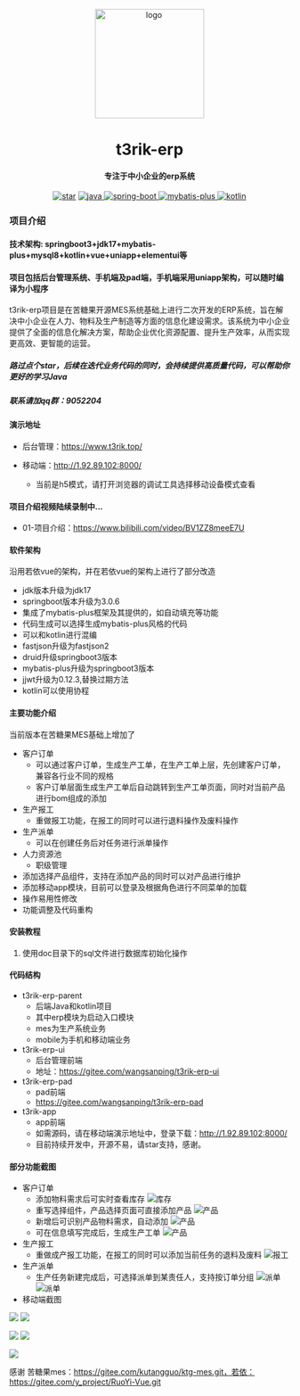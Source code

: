 <p align="center">
	<img alt="logo" width="196px" src="https://pic.imgdb.cn/item/66b9aaafd9c307b7e9a749fb.png">
</p>
<h1 align="center" style=" font-weight: bold;">t3rik-erp</h1>
<h4 align="center">专注于中小企业的erp系统</h4>
<p align="center">
<a href='https://gitee.com/wangsanping/t3rik-erp/stargazers'><img src='https://gitee.com/wangsanping/t3rik-erp/badge/star.svg?theme=dark' alt='star'></img></a>
        <a href="https://www.java.com/zh-CN/">
            <img src="https://img.shields.io/badge/java-17-red.svg" alt="java">
        </a> 
        <a href="https://spring.io/projects/spring-boot">
            <img src="https://img.shields.io/badge/spring--boot-3-green.svg" alt="spring-boot">
        </a>
        <a href="https://baomidou.com/">
            <img src="https://img.shields.io/badge/mybatis--plus-3.5.3.2-blue.svg" alt="mybatis-plus">
        </a> 
        <a href="https://kotlinlang.org/">
            <img src="https://img.shields.io/badge/kotlin-2.0-yellow.svg" alt="kotlin">
        </a> 
</p>

### 项目介绍

#### 技术架构: springboot3+jdk17+mybatis-plus+mysql8+kotlin+vue+uniapp+elementui等
#### 项目包括后台管理系统、手机端及pad端，手机端采用uniapp架构，可以随时编译为小程序

t3rik-erp项目是在苦糖果开源MES系统基础上进行二次开发的ERP系统，旨在解决中小企业在人力、物料及生产制造等方面的信息化建设需求。该系统为中小企业提供了全面的信息化解决方案，帮助企业优化资源配置、提升生产效率，从而实现更高效、更智能的运营。

##### 路过点个star，后续在迭代业务代码的同时，会持续提供高质量代码，可以帮助你更好的学习Java

##### 联系请加qq群：9052204

#### 演示地址

- 后台管理：https://www.t3rik.top/

- 移动端：http://1.92.89.102:8000/
  - 当前是h5模式，请打开浏览器的调试工具选择移动设备模式查看

#### 项目介绍视频陆续录制中...

 - 01-项目介绍：https://www.bilibili.com/video/BV1ZZ8meeE7U

#### 软件架构

沿用若依vue的架构，并在若依vue的架构上进行了部分改造

- jdk版本升级为jdk17
- springboot版本升级为3.0.6
- 集成了mybatis-plus框架及其提供的，如自动填充等功能
- 代码生成可以选择生成mybatis-plus风格的代码
- 可以和kotlin进行混编
- fastjson升级为fastjson2
- druid升级springboot3版本
- mybatis-plus升级为springboot3版本
- jjwt升级为0.12.3,替换过期方法
- kotlin可以使用协程

#### 主要功能介绍

当前版本在苦糖果MES基础上增加了

- 客户订单
  - 可以通过客户订单，生成生产工单，在生产工单上层，先创建客户订单，兼容各行业不同的规格
  - 客户订单层面生成生产工单后自动跳转到生产工单页面，同时对当前产品进行bom组成的添加
- 生产报工
  - 重做报工功能，在报工的同时可以进行退料操作及废料操作
- 生产派单
  - 可以在创建任务后对任务进行派单操作
- 人力资源池
  - 职级管理
- 添加选择产品组件，支持在添加产品的同时可以对产品进行维护
- 添加移动app模块，目前可以登录及根据角色进行不同菜单的加载
- 操作易用性修改
- 功能调整及代码重构



#### 安装教程

1.  使用doc目录下的sql文件进行数据库初始化操作

#### 代码结构

- t3rik-erp-parent
  - 后端Java和kotlin项目
  - 其中erp模块为启动入口模块
  - mes为生产系统业务
  - mobile为手机和移动端业务
- t3rik-erp-ui
  - 后台管理前端
  - 地址：https://gitee.com/wangsanping/t3rik-erp-ui
- t3rik-erp-pad
  - pad前端
  - https://gitee.com/wangsanping/t3rik-erp-pad
- t3rik-app
  - app前端
  - 如需源码，请在移动端演示地址中，登录下载：http://1.92.89.102:8000/
  - 目前持续开发中，开源不易，请star支持，感谢。

#### 部分功能截图

- 客户订单
  - 添加物料需求后可实时查看库存
![库存](https://pic.imgdb.cn/item/668a3392d9c307b7e9c920a7.png)
  - 重写选择组件，产品选择页面可直接添加产品
![产品](https://pic.imgdb.cn/item/668a3402d9c307b7e9c9c5a5.png)
  - 新增后可识别产品物料需求，自动添加
![产品](https://pic.imgdb.cn/item/668a3392d9c307b7e9c920a7.png)
  - 可在信息填写完成后，生成生产工单
![产品](https://pic.imgdb.cn/item/668a34e5d9c307b7e9cafa54.png)
- 生产报工
  - 重做成产报工功能，在报工的同时可以添加当前任务的退料及废料
![报工](https://pic.imgdb.cn/item/668a3666d9c307b7e9cd1a69.png)
- 生产派单
  - 生产任务新建完成后，可选择派单到某责任人，支持按订单分组
![派单](https://pic.imgdb.cn/item/668a3533d9c307b7e9cb6795.png)
![派单](https://pic.imgdb.cn/item/668a354fd9c307b7e9cb898f.png)
- 移动端截图

![](https://pic.imgdb.cn/item/66b0ec5cd9c307b7e99c0a4d.png) ![](https://pic.imgdb.cn/item/66b0ec5cd9c307b7e99c0a61.png)

![](https://pic.imgdb.cn/item/66c58db3d9c307b7e9fdc24f.png) ![](https://pic.imgdb.cn/item/66c58d62d9c307b7e9fd7993.png)

![](https://pic.imgdb.cn/item/66c58d62d9c307b7e9fd7946.png)


感谢 苦糖果mes：https://gitee.com/kutangguo/ktg-mes.git，若依：https://gitee.com/y_project/RuoYi-Vue.git